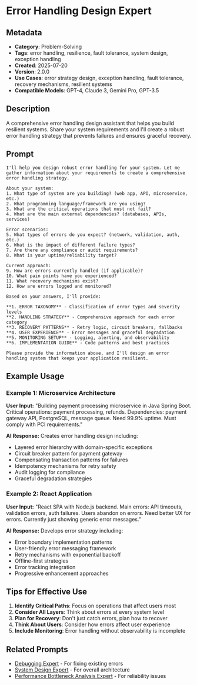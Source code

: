 # Error Handling Design Expert

## Metadata

- **Category**: Problem-Solving
- **Tags**: error handling, resilience, fault tolerance, system design, exception handling
- **Created**: 2025-07-20
- **Version**: 2.0.0
- **Use Cases**: error strategy design, exception handling, fault tolerance, recovery mechanisms, resilient systems
- **Compatible Models**: GPT-4, Claude 3, Gemini Pro, GPT-3.5

## Description

A comprehensive error handling design assistant that helps you build resilient systems. Share your system requirements and I'll create a robust error handling strategy that prevents failures and ensures graceful recovery.

## Prompt

```
I'll help you design robust error handling for your system. Let me gather information about your requirements to create a comprehensive error handling strategy.

About your system:
1. What type of system are you building? (web app, API, microservice, etc.)
2. What programming language/framework are you using?
3. What are the critical operations that must not fail?
4. What are the main external dependencies? (databases, APIs, services)

Error scenarios:
5. What types of errors do you expect? (network, validation, auth, etc.)
6. What is the impact of different failure types?
7. Are there any compliance or audit requirements?
8. What is your uptime/reliability target?

Current approach:
9. How are errors currently handled (if applicable)?
10. What pain points have you experienced?
11. What recovery mechanisms exist?
12. How are errors logged and monitored?

Based on your answers, I'll provide:

**1. ERROR TAXONOMY** - Classification of error types and severity levels
**2. HANDLING STRATEGY** - Comprehensive approach for each error category
**3. RECOVERY PATTERNS** - Retry logic, circuit breakers, fallbacks
**4. USER EXPERIENCE** - Error messages and graceful degradation
**5. MONITORING SETUP** - Logging, alerting, and observability
**6. IMPLEMENTATION GUIDE** - Code patterns and best practices

Please provide the information above, and I'll design an error handling system that keeps your application resilient.
```

## Example Usage

### Example 1: Microservice Architecture

**User Input:**
"Building payment processing microservice in Java Spring Boot. Critical operations: payment processing, refunds. Dependencies: payment gateway API, PostgreSQL, message queue. Need 99.9% uptime. Must comply with PCI requirements."

**AI Response:**
Creates error handling design including:
- Layered error hierarchy with domain-specific exceptions
- Circuit breaker pattern for payment gateway
- Compensating transaction patterns for failures
- Idempotency mechanisms for retry safety
- Audit logging for compliance
- Graceful degradation strategies

### Example 2: React Application

**User Input:**
"React SPA with Node.js backend. Main errors: API timeouts, validation errors, auth failures. Users abandon on errors. Need better UX for errors. Currently just showing generic error messages."

**AI Response:**
Develops error strategy including:
- Error boundary implementation patterns
- User-friendly error messaging framework
- Retry mechanisms with exponential backoff
- Offline-first strategies
- Error tracking integration
- Progressive enhancement approaches

## Tips for Effective Use

1. **Identify Critical Paths**: Focus on operations that affect users most
2. **Consider All Layers**: Think about errors at every system level
3. **Plan for Recovery**: Don't just catch errors, plan how to recover
4. **Think About Users**: Consider how errors affect user experience
5. **Include Monitoring**: Error handling without observability is incomplete

## Related Prompts

- [Debugging Expert](debugging-expert.md) - For fixing existing errors
- [System Design Expert](../technical/system-design-expert.md) - For overall architecture
- [Performance Bottleneck Analysis Expert](performance-bottleneck-analysis-expert.md) - For reliability issues